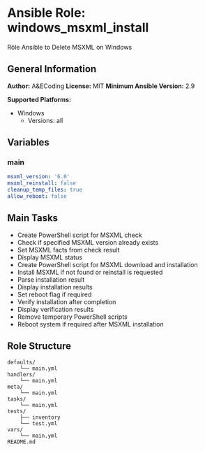 # Ansible Role: windows_msxml_install

Rôle Ansible to Delete MSXML on Windows

## General Information

**Author:** A&ECoding
**License:** MIT
**Minimum Ansible Version:** 2.9

**Supported Platforms:**
- Windows
  - Versions: all

## Variables

### main

```yaml
msxml_version: '6.0'
msxml_reinstall: false
cleanup_temp_files: true
allow_reboot: false

```

## Main Tasks

- Create PowerShell script for MSXML check
- Check if specified MSXML version already exists
- Set MSXML facts from check result
- Display MSXML status
- Create PowerShell script for MSXML download and installation
- Install MSXML if not found or reinstall is requested
- Parse installation result
- Display installation results
- Set reboot flag if required
- Verify installation after completion
- Display verification results
- Remove temporary PowerShell scripts
- Reboot system if required after MSXML installation

## Role Structure

```
defaults/
    └── main.yml
handlers/
    └── main.yml
meta/
    └── main.yml
tasks/
    └── main.yml
tests/
    ├── inventory
    └── test.yml
vars/
    └── main.yml
README.md
```

